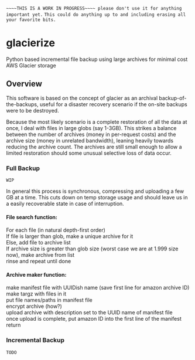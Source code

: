 `~~~~THIS IS A WORK IN PROGRESS~~~~ please don't use it for anything important yet.`
`This could do anything up to and including erasing all your favorite bits.`

# glacierize
Python based incremental file backup using large archives for minimal cost AWS Glacier storage

## Overview
This software is based on the concept of glacier as an archival backup-of-the-backups, useful for a disaster recovery scenario if the on-site backups were to be destroyed.

Because the most likely scenario is a complete restoration of all the data at once, I deal with files in large globs (say 1-3GB).  This strikes a balance between the number of archives (money in per-request costs) and the archive size (money in unrelated bandwidth), leaning heavily towards reducing the archive count.  The archives are still small enough to allow a limited restoration should some unusual selective loss of data occur.

### Full Backup
`WIP`

In general this process is synchronous, compressing and uploading a few GB at a time. This cuts down on temp storage usage and should leave us in a easily recoverable state in case of interruption.

#### File search function:
For each file (in natural depth-first order)  
If file is larger than glob, make a unique archive for it  
Else, add file to archive list  
If archive size is greater than glob size (worst case we are at 1.999 size now), make archive from list  
rinse and repeat until done


#### Archive maker function:
make manifest file with UUIDish name (save first line for amazon archive ID)  
make targz with files in it  
put file names/paths in manifest file  
encrypt archive (how?)  
upload archive with description set to the UUID name of manifest file  
once upload is complete, put amazon ID into the first line of the manifest  
return

### Incremental Backup

`TODO`
